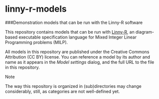 # linny-r-models
###Demonstration models that can be run with the Linny-R software

This repository contains models that can be run with
[Linny-R](https://github.com/pwgbots/linny-r), an diagram-based executable
specification language for Mixed Integer Linear Programming problems (MILP).

All models in this repository are published under the Creative Commons
Attribution (CC BY) license. You can reference a model by its author
and name as it appears in the _Model settings_ dialog, and the full URL
to the file in this repository. 

> [!NOTE]
> The way this repository is organized in (sub)directories may change
> considerably, still, as categories are not well-defined yet. 
